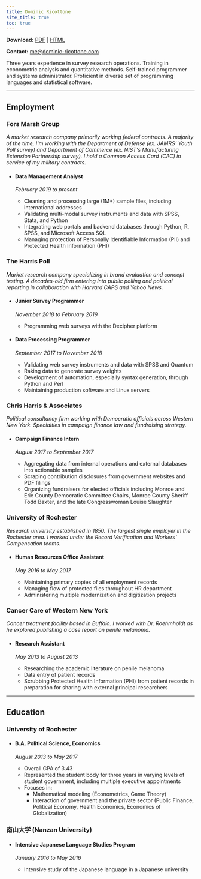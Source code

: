 ```yaml
---
title: Dominic Ricottone
site_title: true
toc: true
---
```



**Download:** [PDF](https://www.dominic-ricottone.com/files/dominic-ricottone.pdf) | [HTML](https://www.dominic-ricottone.com/files/dominic-ricottone.html)

**Contact:** [me@dominic-ricottone.com](mailto:me@dominic-ricottone.com)

Three years experience in survey research operations. Training in econometric analysis and quantitative methods. Self-trained programmer and systems administrator. Proficient in diverse set of programming languages and statistical software.


------


## Employment


### Fors Marsh Group

*A market research company primarily working federal contracts. A majority of the time, I'm working with the Department of Defense (ex. JAMRS' Youth Poll survey) and Department of Commerce (ex. NIST's Manufacturing Extension Partnership survey). I hold a Common Access Card (CAC) in service of my military contracts.*

 + #### Data Management Analyst

   *February 2019 to present*

   + Cleaning and processing large (1M+) sample files, including international addresses
   + Validating multi-modal survey instruments and data with SPSS, Stata, and Python
   + Integrating web portals and backend databases through Python, R, SPSS, and Microsoft Access SQL
   + Managing protection of Personally Identifiable Information (PII) and Protected Health Information (PHI)


### The Harris Poll

*Market research company specializing in brand evaluation and concept testing. A decades-old firm entering into public polling and political reporting in collaboration with Harvard CAPS and Yahoo News.*

 + #### Junior Survey Programmer

   *November 2018 to February 2019*

   + Programming web surveys with the Decipher platform

 + #### Data Processing Programmer

   *September 2017 to November 2018*

   + Validating web survey instruments and data with SPSS and Quantum
   + Raking data to generate survey weights
   + Development of automation, especially syntax generation, through Python and Perl
   + Maintaining production software and Linux servers


### Chris Harris & Associates

*Political consultancy firm working with Democratic officials across Western New York. Specialties in campaign finance law and fundraising strategy.*

 + #### Campaign Finance Intern

   *August 2017 to September 2017*

   + Aggregating data from internal operations and external databases into actionable samples
   + Scraping contribution disclosures from government websites and PDF filings
   + Organizing fundraisers for elected officials including Monroe and Erie County Democratic Committee Chairs, Monroe County Sheriff Todd Baxter, and the late Congresswoman Louise Slaughter


### University of Rochester

*Research university established in 1850. The largest single employer in the Rochester area. I worked under the Record Verification and Workers' Compensation teams.*

 + #### Human Resources Office Assistant

   *May 2016 to May 2017*

   + Maintaining primary copies of all employment records
   + Managing flow of protected files throughout HR department
   + Administering multiple modernization and digitization projects


### Cancer Care of Western New York

*Cancer treatment facility based in Buffalo. I worked with Dr. Roehmholdt as he explored publishing a case report on penile melanoma.*

 + #### Research Assistant

   *May 2013 to August 2013*

   + Researching the academic literature on penile melanoma
   + Data entry of patient records
   + Scrubbing Protected Health Information (PHI) from patient records in preparation for sharing with external principal researchers


------


## Education

### University of Rochester

 + #### B.A. Political Science, Economics

   *August 2013 to May 2017*

   + Overall GPA of 3.43
   + Represented the student body for three years in varying levels of student government, including multiple executive appointments
   + Focuses in:
     + Mathematical modeling (Econometrics, Game Theory)
     + Interaction of government and the private sector (Public Finance, Political Economy, Health Economics, Economics of Globalization)

### 南山大学 (Nanzan University)

 + #### Intensive Japanese Language Studies Program

   *January 2016 to May 2016*

   + Intensive study of the Japanese language in a Japanese university

